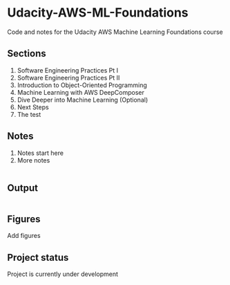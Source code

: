 # Udacity-AWS-ML-Foundations
Code and notes for the Udacity AWS Machine Learning Foundations course

## Sections

1. Software Engineering Practices Pt I
2. Software Engineering Practices Pt II
3. Introduction to Object-Oriented Programming
4. Machine Learning with AWS DeepComposer
5. Dive Deeper into Machine Learning (Optional)
6. Next Steps
7. The test

## Notes

1. Notes start here
2. More notes

```python
```

## Output

```markdown

```

## Figures

Add figures

## Project status

Project is currently under development
